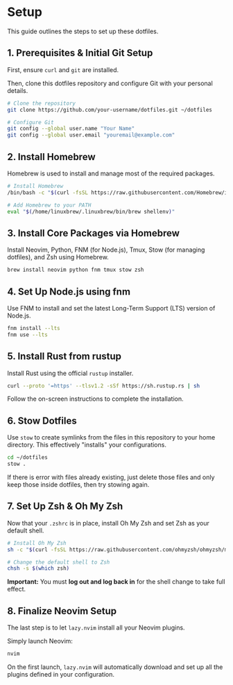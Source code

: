 # Setup

This guide outlines the steps to set up these dotfiles.

## 1. Prerequisites & Initial Git Setup

First, ensure `curl` and `git` are installed.

Then, clone this dotfiles repository and configure Git with your personal details.

```bash
# Clone the repository
git clone https://github.com/your-username/dotfiles.git ~/dotfiles

# Configure Git
git config --global user.name "Your Name"
git config --global user.email "youremail@example.com"
```

## 2. Install Homebrew

Homebrew is used to install and manage most of the required packages.

```bash
# Install Homebrew
/bin/bash -c "$(curl -fsSL https://raw.githubusercontent.com/Homebrew/install/HEAD/install.sh)"

# Add Homebrew to your PATH
eval "$(/home/linuxbrew/.linuxbrew/bin/brew shellenv)"
```

## 3. Install Core Packages via Homebrew

Install Neovim, Python, FNM (for Node.js), Tmux, Stow (for managing dotfiles), and Zsh using Homebrew.

```bash
brew install neovim python fnm tmux stow zsh
```

## 4. Set Up Node.js using fnm

Use FNM to install and set the latest Long-Term Support (LTS) version of Node.js.

```bash
fnm install --lts
fnm use --lts
```

## 5. Install Rust from rustup

Install Rust using the official `rustup` installer.

```bash
curl --proto '=https' --tlsv1.2 -sSf https://sh.rustup.rs | sh
```
Follow the on-screen instructions to complete the installation.

## 6. Stow Dotfiles

Use `stow` to create symlinks from the files in this repository to your home directory. This effectively "installs" your configurations.

```bash
cd ~/dotfiles
stow .
```
If there is error with files already existing, just delete those files and only keep those inside dotfiles, then try stowing again.

## 7. Set Up Zsh & Oh My Zsh

Now that your `.zshrc` is in place, install Oh My Zsh and set Zsh as your default shell.

```bash
# Install Oh My Zsh
sh -c "$(curl -fsSL https://raw.githubusercontent.com/ohmyzsh/ohmyzsh/master/tools/install.sh)"

# Change the default shell to Zsh
chsh -s $(which zsh)
```
**Important:** You must **log out and log back in** for the shell change to take full effect.

## 8. Finalize Neovim Setup

The last step is to let `lazy.nvim` install all your Neovim plugins.

Simply launch Neovim:
```bash
nvim
```
On the first launch, `lazy.nvim` will automatically download and set up all the plugins defined in your configuration.

